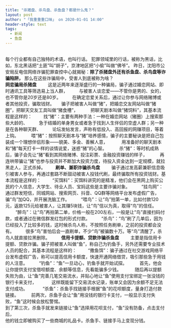 ```yaml
---
title: "杀猪盘、杀鸟盘、杀鱼盘？都是什么鬼？"
layout: post
author: "「我重重重口味」 on 2020-01-01 14:00"
header-style: text
tags:
  - 新闻
  - 鱼盘
---
```


<input type="hidden" value="菲乐园提供">
<br>
每个行业都有自己独特的术语，也叫行话。
犯罪领域里的行话，被称为黑话，比如，东北黑话把“土匪”叫“胡子”，京津地区把“小偷”叫做“佛爷”。
昨日，沈阳市公安局反电信网络诈骗犯罪查控中心就揭秘：<strong>除了杀猪盘外还有杀鱼盘、杀鸟盘等诈骗陷阱，</strong>
那么在这些诈骗局中，受害人到底被称为啥？
<br>
<strong>网恋骗局杀猪盘</strong>
　　
这是近两年来逐渐盛行的一种骗局，骗子通过婚恋网站、即时通讯工具等筛选易上当人群，
&nbsp; &nbsp; &nbsp; &nbsp;
与被害人谈恋爱——不管你是男的、女的，也不管你是20岁还是80岁。
&nbsp; &nbsp; &nbsp; &nbsp;
在确定恋爱关系后，通过让你参与网络赌博或者其他投资，骗取钱财。
　
骗子把被害人叫做“猪”，把婚恋交友网站叫做“猪圈”，把聊天交友工具叫做“猪食槽”，
&nbsp; &nbsp; &nbsp; &nbsp;&nbsp;
把聊天剧本叫做“猪饲料”，其基本流程是这样的：
　　
找“猪”：主要有两种手法：一种在婚恋网站（猪圈）上搜索那些大龄的、
&nbsp; &nbsp; &nbsp; &nbsp;
急于结婚的单身男女或者急于找到人生伴侣的空虚人群；另一种是在各种聊天群、
&nbsp; &nbsp; &nbsp; &nbsp;
论坛发帖发言，声称有低投入、高回报的网赚项目，等着上钩。
&nbsp; &nbsp; &nbsp; &nbsp;&nbsp;
喂“猪”：按照聊天剧本与“猪”培养感情，骗子的主要秘诀是把自己包装成一个理想伴侣形象——貌美、多金、善解人意，
&nbsp; &nbsp; &nbsp; &nbsp; &nbsp;
用准备好的聊天剧本和“猪”每天打卡一样的谈情说爱，迷惑“猪”的心智。
&nbsp; &nbsp; &nbsp; &nbsp;&nbsp;
杀“猪”：等时机成熟后，骗子会先让“猪”看到其网络赌博、投注彩票、金融投资赚钱的样子，
&nbsp; &nbsp; &nbsp; &nbsp;&nbsp;
再连哄带骗让“猪”也参与投资并不断加大投资力度，待投入资金达到一定规模，就拉黑走人，正式杀掉。
&nbsp; &nbsp; &nbsp;&nbsp;
<strong>刷单、兼职诈骗杀鸟盘</strong>
　　
骗子通过发高薪兼职信息吸引被害人参与，再通过套路不断鼓动被害人投钱代刷，最终骗取所有投资钱财。基本流程是这样的：
　　
“买饵料”：买饵料讲究的是精准，他们会在黑网上购买公民的个人信息，大学生、待业人员、宝妈这些是主要诈骗对象。
　　
“挂鸟网”：通过群发短信，同城网站、搜索网页、抖音、QQ群等网络平台发布虚假广告，骗“鸟”加QQ，并开展洗脑工作。
　　
“喂鸟”：让“鸟”拍第一单，比如付款120元，返款125元给被害人，让其赚5块钱，让“鸟”信以为真，取得“鸟”的信任。
　　
“醉鸟”：让“鸟”再拍第二单，价格一般在200左右，一般是让“鸟”直接扫码付款，或者通过在微信群发红包的形式付款。
　　
“杀鸟”：“鸟”刷了几单后，因为已经投入了比较多的钱，这时候杀鸟人称，不按照任务刷单，之前的投资都会没有。
&nbsp; &nbsp; &nbsp; &nbsp;
很多“鸟”害怕后会一直刷单，不少“鸟”被骗数十万。等“鸟”清醒了，杀鸟人就直接拉黑删除。
&nbsp; &nbsp; &nbsp; &nbsp;
<strong>信用卡提额、贷款诈骗杀鱼盘</strong>
　　
主要是指信用卡提额、贷款诈骗。骗子把被害人叫做“鱼”，称自己为钓鱼手，另外还需要专业技术人员的配合，其基本流程是这样的：
　　
“撒鱼饵”：骗子通过在社交游戏网络平台发布虚假广告，称可以提高信用卡额度，快速开通网络借贷，吸引那些急于用钱的人注意。
　　
“钓鱼”：“鱼”一旦动心，钓鱼手就开始试探。
&nbsp; &nbsp; &nbsp; &nbsp;&nbsp;
首先，他会让你提供支付宝借呗额度、余额等信息，先看能骗多少钱。
&nbsp; &nbsp; &nbsp; &nbsp; &nbsp;
随后再以提额失败为由，让“鱼”完善几笔交易流水，并贴心地让“鱼”使用支付宝绑定一张没钱的银行卡来支付，
&nbsp; &nbsp; &nbsp; &nbsp; &nbsp;&nbsp;
这样既能留下交易流水记录，账单又会因为余额不足无法支付成功。
&nbsp; &nbsp; &nbsp; &nbsp; &nbsp;&nbsp;
“杀鱼”：杀鱼手找链接手根据“鱼”的花呗额度，量身打造付款链接。
&nbsp; &nbsp; &nbsp; &nbsp;&nbsp;
前两次，杀鱼手会让“鱼”用没钱的银行卡支付，一般显示支付失败，“鱼”这时候会放松警惕。
<br>
到了第三次，杀鱼手就发来链接让“鱼”选择用花呗支付，“鱼”没有防备，点击支付后，
<br>
他的钱立即被购买了一些商城的礼品卡。杀鱼手、链接手马上变现分钱。

